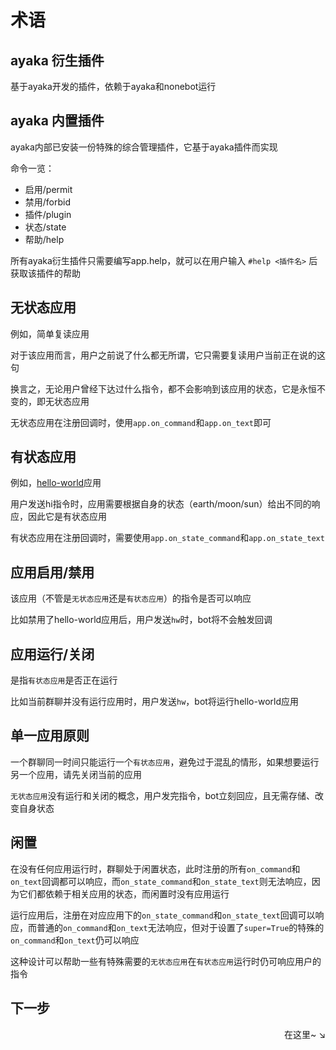 # 术语

## ayaka 衍生插件

基于ayaka开发的插件，依赖于ayaka和nonebot运行

## ayaka 内置插件

ayaka内部已安装一份特殊的综合管理插件，它基于ayaka插件而实现

命令一览：

- 启用/permit
- 禁用/forbid
- 插件/plugin
- 状态/state
- 帮助/help

所有ayaka衍生插件只需要编写app.help，就可以在用户输入 `#help <插件名>` 后获取该插件的帮助

## 无状态应用

例如，简单复读应用

对于该应用而言，用户之前说了什么都无所谓，它只需要复读用户当前正在说的这句

换言之，无论用户曾经下达过什么指令，都不会影响到该应用的状态，它是永恒不变的，即无状态应用

无状态应用在注册回调时，使用`app.on_command`和`app.on_text`即可

## 有状态应用 

例如，[hello-world](hello.md)应用

用户发送hi指令时，应用需要根据自身的状态（earth/moon/sun）给出不同的响应，因此它是有状态应用

有状态应用在注册回调时，需要使用`app.on_state_command`和`app.on_state_text`

## 应用启用/禁用

该应用（不管是`无状态应用`还是`有状态应用`）的指令是否可以响应

比如禁用了hello-world应用后，用户发送`hw`时，bot将不会触发回调

## 应用运行/关闭 

是指`有状态应用`是否正在运行

比如当前群聊并没有运行应用时，用户发送`hw`，bot将运行hello-world应用

## 单一应用原则

一个群聊同一时间只能运行一个`有状态应用`，避免过于混乱的情形，如果想要运行另一个应用，请先关闭当前的应用

`无状态应用`没有运行和关闭的概念，用户发完指令，bot立刻回应，且无需存储、改变自身状态

## 闲置

在没有任何应用运行时，群聊处于闲置状态，此时注册的所有`on_command`和`on_text`回调都可以响应，而`on_state_command`和`on_state_text`则无法响应，因为它们都依赖于相关应用的状态，而闲置时没有应用运行

运行应用后，注册在对应应用下的`on_state_command`和`on_state_text`回调可以响应，而普通的`on_command`和`on_text`无法响应，但对于设置了`super=True`的特殊的`on_command`和`on_text`仍可以响应

这种设计可以帮助一些有特殊需要的`无状态应用`在`有状态应用`运行时仍可响应用户的指令

## 下一步

<div align="right">
    在这里~ ↘
</div>
